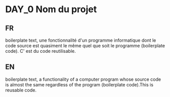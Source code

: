 # DAY_0 Nom du projet

## FR
boilerplate text, une fonctionnalité d'un programme informatique dont le code source est quasiment le même quel que soit le programme (boilerplate code). C' est du code reutilisable.

## EN
boilerplate text, a functionality of a computer program whose source code is almost the same regardless of the program (boilerplate code).This is reusable code.
